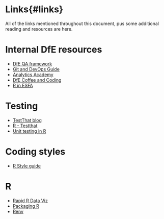 # Links{#links}

All of the links mentioned throughout this document, pus some additional reading and resources are here.

# Internal DfE resources

* [DfE QA framework](https://educationgovuk.sharepoint.com/sites/sarpi/g/SitePages/Quality-Assurance.aspx)
* [Git and DevOps Guide](https://dfe-analytical-services.github.io/vsts-for-analysis/)
* [Analytics Academy]()
* [DfE Coffee and Coding](https://educationgovuk.sharepoint.com/sites/sarpi/g/AC/Coffee%20and%20Coding.aspx)
* [R in ESFA](https://rsconnect/rsc/esfa-r-training/)

# Testing
* [TestThat blog](https://katherinemwood.github.io/post/testthat/)
* [R - Testthat](http://r-pkgs.had.co.nz/tests.html)
* [Unit testing in R](https://billster45.github.io/rapid_r_data_vis_book/intro.html#qa-and-unit-tests)

# Coding styles

* [R Style guide](https://style.tidyverse.org/index.html)

# R
* [Rapid R Data Viz](https://billster45.github.io/rapid_r_data_vis_book/)
* [Packaging R](http://r-pkgs.had.co.nz/)
* [Renv](https://rstudio.github.io/renv/articles/renv.html)
